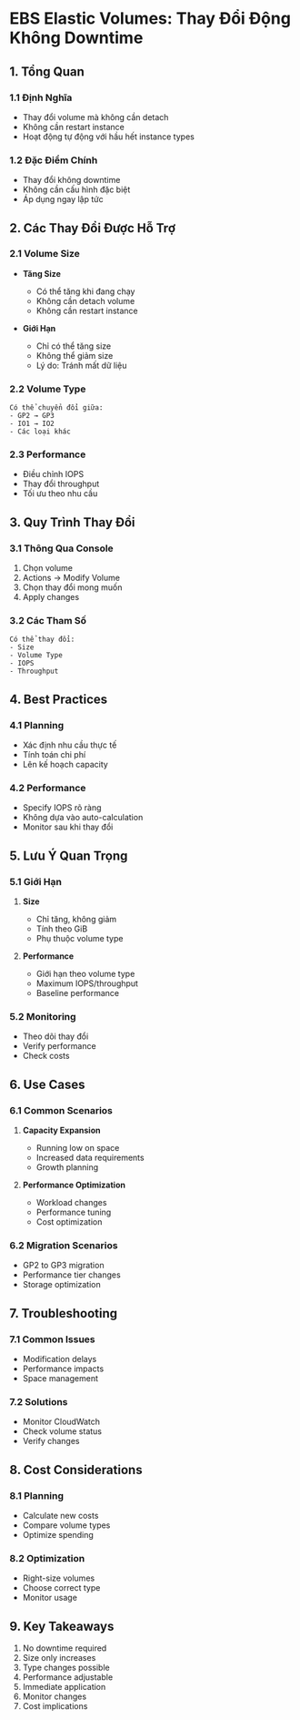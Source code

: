 # EBS Elastic Volumes: Thay Đổi Động Không Downtime

## 1. Tổng Quan

### 1.1 Định Nghĩa
- Thay đổi volume mà không cần detach
- Không cần restart instance
- Hoạt động tự động với hầu hết instance types

### 1.2 Đặc Điểm Chính
- Thay đổi không downtime
- Không cần cấu hình đặc biệt
- Áp dụng ngay lập tức

## 2. Các Thay Đổi Được Hỗ Trợ

### 2.1 Volume Size
- **Tăng Size**
  - Có thể tăng khi đang chạy
  - Không cần detach volume
  - Không cần restart instance

- **Giới Hạn**
  - Chỉ có thể tăng size
  - Không thể giảm size
  - Lý do: Tránh mất dữ liệu

### 2.2 Volume Type
```plaintext
Có thể chuyển đổi giữa:
- GP2 → GP3
- IO1 → IO2
- Các loại khác
```

### 2.3 Performance
- Điều chỉnh IOPS
- Thay đổi throughput
- Tối ưu theo nhu cầu

## 3. Quy Trình Thay Đổi

### 3.1 Thông Qua Console
1. Chọn volume
2. Actions → Modify Volume
3. Chọn thay đổi mong muốn
4. Apply changes

### 3.2 Các Tham Số
```plaintext
Có thể thay đổi:
- Size
- Volume Type
- IOPS
- Throughput
```

## 4. Best Practices

### 4.1 Planning
- Xác định nhu cầu thực tế
- Tính toán chi phí
- Lên kế hoạch capacity

### 4.2 Performance
- Specify IOPS rõ ràng
- Không dựa vào auto-calculation
- Monitor sau khi thay đổi

## 5. Lưu Ý Quan Trọng

### 5.1 Giới Hạn
1. **Size**
   - Chỉ tăng, không giảm
   - Tính theo GiB
   - Phụ thuộc volume type

2. **Performance**
   - Giới hạn theo volume type
   - Maximum IOPS/throughput
   - Baseline performance

### 5.2 Monitoring
- Theo dõi thay đổi
- Verify performance
- Check costs

## 6. Use Cases

### 6.1 Common Scenarios
1. **Capacity Expansion**
   - Running low on space
   - Increased data requirements
   - Growth planning

2. **Performance Optimization**
   - Workload changes
   - Performance tuning
   - Cost optimization

### 6.2 Migration Scenarios
- GP2 to GP3 migration
- Performance tier changes
- Storage optimization

## 7. Troubleshooting

### 7.1 Common Issues
- Modification delays
- Performance impacts
- Space management

### 7.2 Solutions
- Monitor CloudWatch
- Check volume status
- Verify changes

## 8. Cost Considerations

### 8.1 Planning
- Calculate new costs
- Compare volume types
- Optimize spending

### 8.2 Optimization
- Right-size volumes
- Choose correct type
- Monitor usage

## 9. Key Takeaways
1. No downtime required
2. Size only increases
3. Type changes possible
4. Performance adjustable
5. Immediate application
6. Monitor changes
7. Cost implications